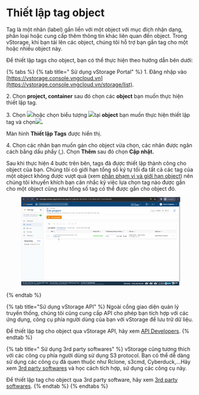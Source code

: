 # Thiết lập tag object

Tag là một nhãn (label) gắn liền với một object với mục đích nhận dạng, phân loại hoặc cung cấp thêm thông tin khác liên quan đến object. Trong vStorage, khi bạn tải lên các object, chúng tôi hỗ trợ bạn gắn tag cho một hoặc nhiều object này.&#x20;

Để thiết lập tags cho object, bạn có thể thực hiện theo hướng dẫn bên dưới:&#x20;



{% tabs %}
{% tab title=" Sử dụng vStorage Portal" %}
1\. Đăng nhập vào [https://vstorage.console.vngcloud.vn](https://vstorage.console.vngcloud.vn/storage/list).

2\. Chọn **project, container** sau đó chọn các **object** bạn muốn thực hiện thiết lập tag.&#x20;

3\. Chọn ![](https://docs.vngcloud.vn/download/thumbnails/49648536/image2023-3-6\_10-57-38.png?version=1\&modificationDate=1678075059000\&api=v2)hoặc chọn biểu tượng ![](https://docs.vngcloud.vn/download/thumbnails/49648536/image2023-2-6\_10-20-54.png?version=1\&modificationDate=1676341468000\&api=v2)tại **object** bạn muốn thực hiện thiết lập tag và chọn![](https://docs.vngcloud.vn/download/thumbnails/49648536/image2023-3-6\_10-58-34.png?version=1\&modificationDate=1678075115000\&api=v2)**.**

Màn hình **Thiết lập Tags** được hiển thị.

4\. Chọn các nhãn bạn muốn gán cho object vừa chọn, các nhãn được ngăn cách bằng dấu phẩy (,). Chọn **Thêm** sau đó chọn **Cập nhật.**

Sau khi thực hiện 4 bước trên bên, tags đã được thiết lập thành công cho object của bạn. Chúng tôi có giới hạn tổng số ký tự tối đa tất cả các tag của một object không được vượt quá (xem [phần phạm vi và giới hạn object](pham-vi-gioi-han-object.md)) nên chúng tôi khuyến khích bạn cân nhắc kỹ việc lựa chọn tag nào được gắn cho một object cũng như tổng số tag có thể được gắn cho object đó.

<figure><img src="../../../../.gitbook/assets/Thiet_lap_tag.gif" alt=""><figcaption></figcaption></figure>
{% endtab %}

{% tab title="Sử dụng vStorage API" %}
Ngoài cổng giao diện quản lý truyền thống, chúng tôi cũng cung cấp API cho phép bạn tích hợp với các ứng dụng, công cụ phía người dùng của bạn với vStorage để lưu trữ dữ liệu.

Để thiết lập tag cho object qua vStorage API, hãy xem [API Developers](../../api-developers/).
{% endtab %}

{% tab title=" Sử dụng 3rd party softwares" %}
vStorage cũng tương thích với các công cụ phía người dùng sử dụng S3 protocol. Bạn có thể dễ dàng sử dụng các công cụ đã quen thuộc như Rclone, s3cmd, Cyberduck,...Hãy xem [3rd party softwares](../../3rd-party-softwares/) và học cách tích hợp, sử dụng các công cụ này.&#x20;

Để thiết lập tag cho object qua 3rd party software, hãy xem [3rd party softwares](../../3rd-party-softwares/).
{% endtab %}
{% endtabs %}
